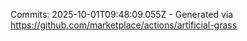 Commits: 2025-10-01T09:48:09.055Z - Generated via https://github.com/marketplace/actions/artificial-grass
<br>
